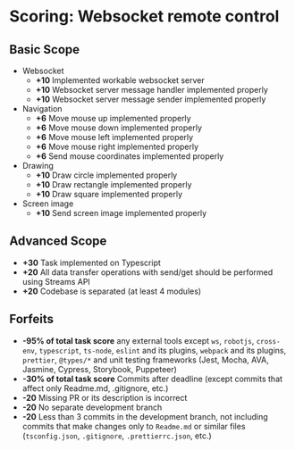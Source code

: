 # Scoring: Websocket remote control

## Basic Scope

- Websocket
    - **+10** Implemented workable websocket server
    - **+10** Websocket server message handler implemented properly
    - **+10** Websocket server message sender implemented properly
- Navigation
    - **+6** Move mouse up implemented properly
    - **+6** Move mouse down implemented properly
    - **+6** Move mouse left implemented properly
    - **+6** Move mouse right implemented properly
    - **+6** Send mouse coordinates implemented properly
- Drawing
    - **+10** Draw circle implemented properly
    - **+10** Draw rectangle implemented properly
    - **+10** Draw square implemented properly
- Screen image
    - **+10** Send screen image implemented properly

## Advanced Scope

- **+30** Task implemented on Typescript 
- **+20** All data transfer operations with send/get should be performed using Streams API
- **+20** Codebase is separated (at least 4 modules)

## Forfeits

- **-95% of total task score** any external tools except `ws`, `robotjs`, `cross-env`, `typescript`, `ts-node`, `eslint` and its plugins, `webpack` and its plugins, `prettier`, `@types/*` and unit testing frameworks (Jest, Mocha, AVA, Jasmine, Cypress, Storybook, Puppeteer)
- **-30% of total task score** Commits after deadline (except commits that affect only Readme.md, .gitignore, etc.)
- **-20** Missing PR or its description is incorrect
- **-20** No separate development branch
- **-20** Less than 3 commits in the development branch, not including commits that make changes only to `Readme.md` or similar files (`tsconfig.json`, `.gitignore`, `.prettierrc.json`, etc.)
